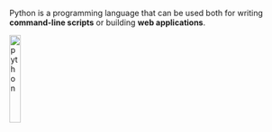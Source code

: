 Python is a programming language that can be used both for writing **command-line scripts** or building **web applications**.

<img src="https://upload.wikimedia.org/wikipedia/commons/thumb/c/c3/Python-logo-notext.svg/640px-Python-logo-notext.svg.png" width="20%" alt="python">